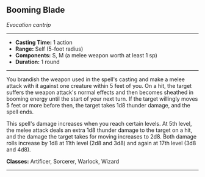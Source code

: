 ﻿## Booming Blade
*Evocation cantrip*
___
- **Casting Time:** 1 action
- **Range:** Self (5-foot radius)
- **Components:** S, M (a melee weapon worth at least 1 sp)
- **Duration:** 1 round

---
You brandish the weapon used in the spell's casting and make a melee attack with it against one creature within 5 feet of you. On a hit, the target suffers the weapon attack's normal effects and then becomes sheathed in booming energy until the start of your next turn. If the target willingly moves 5 feet or more before then, the target takes 1d8 thunder damage, and the spell ends.

This spell's damage increases when you reach certain levels. At 5th level, the melee attack deals an extra 1d8 thunder damage to the target on a hit, and the damage the target takes for moving increases to 2d8. Both damage rolls increase by 1d8 at 11th level (2d8 and 3d8) and again at 17th level (3d8 and 4d8).

**Classes:** Artificer, Sorcerer, Warlock, Wizard


---
